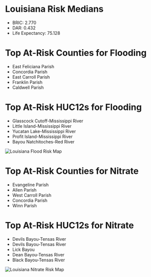 # Louisiana Risk Medians
- BRIC: 2.770
- DAR: 0.432
- Life Expectancy: 75.128 

# Top At-Risk Counties for Flooding
  - East Feliciana Parish
  - Concordia Parish
  - East Carroll Parish
  - Franklin Parish
  - Caldwell Parish

# Top At-Risk HUC12s for Flooding
  - Glasscock Cutoff-Mississippi River
  - Little Island-Mississippi River
  - Yucatan Lake-Mississippi River
  - Profit Island-Mississippi River
  - Bayou Natchitoches-Red River

  ![Louisiana Flood Risk Map](https://github.com/Danavh697/Top-5-vulnerable-countiesorHUC12-in-each-state/blob/4ee63147b3896e1ae8cb6fc03a4fb7c115568d8c/Maps/Louisiana_Flooding.png)

# Top At-Risk Counties for Nitrate
  - Evangeline Parish
  - Allen Parish
  - West Carroll Parish
  - Concordia Parish
  - Winn Parish

# Top At-Risk HUC12s for Nitrate
  - Devils Bayou-Tensas River
  - Devils Bayou-Tensas River
  - Lick Bayou
  - Dean Bayou-Tensas River
  - Black Bayou-Tensas River

  ![Louisiana Nitrate Risk Map](https://github.com/Danavh697/Top-5-vulnerable-countiesorHUC12-in-each-state/blob/cee4e73481e929677bd57f6963701929615a60b6/Maps/Louisiana_Nitrate.png)
